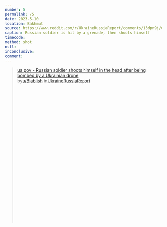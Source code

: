 ```yaml
---
number: 5
permalink: /5
date: 2023-5-10
location: Bakhmut
source: https://www.reddit.com/r/UkraineRussiaReport/comments/13dpn9j/ua_pov_russian_soldier_shoots_himself_in_the_head/
caption: Russian soldier is hit by a grenade, then shoots himself
timecode:
method: shot
nsfl:
inconclusive:
comment:
---
```

<blockquote class="reddit-embed-bq" style="height:500px" data-embed-height="568"><a href="https://www.reddit.com/r/UkraineRussiaReport/comments/13dpn9j/ua_pov_russian_soldier_shoots_himself_in_the_head/">ua pov - Russian soldier shoots himself in the head after being bombed by a Ukrainian drone</a><br> by<a href="https://www.reddit.com/user/Blablish/">u/Blablish</a> in<a href="https://www.reddit.com/r/UkraineRussiaReport/">UkraineRussiaReport</a></blockquote><script async="" src="https://embed.reddit.com/widgets.js" charset="UTF-8"></script>